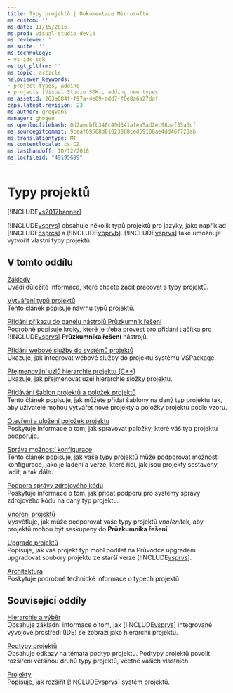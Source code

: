 ```yaml
---
title: Typy projektů | Dokumentace Microsoftu
ms.custom: ''
ms.date: 11/15/2016
ms.prod: visual-studio-dev14
ms.reviewer: ''
ms.suite: ''
ms.technology:
- vs-ide-sdk
ms.tgt_pltfrm: ''
ms.topic: article
helpviewer_keywords:
- project types, adding
- projects [Visual Studio SDK], adding new types
ms.assetid: 263a084f-f97a-4e09-add7-f0e8a6a27daf
caps.latest.revision: 23
ms.author: gregvanl
manager: ghogen
ms.openlocfilehash: 0d2aecbfb348c49d341afea5ad2ec98baf35a3cf
ms.sourcegitcommit: 9ceaf69568d61023868ced59108ae4dd46f720ab
ms.translationtype: MT
ms.contentlocale: cs-CZ
ms.lasthandoff: 10/12/2018
ms.locfileid: "49195699"
---
```

# <a name="project-types"></a>Typy projektů
[!INCLUDE[vs2017banner](../../includes/vs2017banner.md)]

[!INCLUDE[vsprvs](../../includes/vsprvs-md.md)] obsahuje několik typů projektů pro jazyky, jako například [!INCLUDE[csprcs](../../includes/csprcs-md.md)] a [!INCLUDE[vbprvb](../../includes/vbprvb-md.md)]. [!INCLUDE[vsprvs](../../includes/vsprvs-md.md)] také umožňuje vytvořit vlastní typy projektů.  
  
## <a name="in-this-section"></a>V tomto oddílu  
 [Základy](../../extensibility/internals/project-type-essentials.md)  
 Uvádí důležité informace, které chcete začít pracovat s typy projektů.  
  
 [Vytváření typů projektů](../../extensibility/internals/creating-project-types.md)  
 Tento článek popisuje návrhu typů projektů.  
  
 [Přidání příkazu do panelu nástrojů Průzkumník řešení](../../extensibility/adding-a-command-to-the-solution-explorer-toolbar.md)  
 Podrobně popisuje kroky, které je třeba provést pro přidání tlačítka pro [!INCLUDE[vsprvs](../../includes/vsprvs-md.md)] **Průzkumníka řešení** nástrojů.  
  
 [Přidání webové služby do systémů projektů](../../misc/adding-web-services-to-project-systems.md)  
 Ukazuje, jak integrovat webové služby do projektu systému VSPackage.  
  
 [Přejmenování uzlů hierarchie projektu (C++)](../../misc/renaming-project-hierarchy-nodes-cpp.md)  
 Ukazuje, jak přejmenovat uzel hierarchie složky projektu.  
  
 [Přidávání šablon projektů a položek projektů](../../extensibility/internals/adding-project-and-project-item-templates.md)  
 Tento článek popisuje, jak můžete přidat šablony na daný typ projektu tak, aby uživatelé mohou vytvářet nové projekty a položky projektu podle vzoru.  
  
 [Otevření a uložení položek projektu](../../extensibility/internals/opening-and-saving-project-items.md)  
 Poskytuje informace o tom, jak spravovat položky, které váš typ projektu podporuje.  
  
 [Správa možností konfigurace](../../extensibility/internals/managing-configuration-options.md)  
 Tento článek popisuje, jak vaše typy projektů může podporovat možnosti konfigurace, jako je ladění a verze, které řídí, jak jsou projekty sestaveny, ladit, a tak dále.  
  
 [Podpora správy zdrojového kódu](../../extensibility/internals/supporting-source-control.md)  
 Poskytuje informace o tom, jak přidat podporu pro systémy správy zdrojového kódu na daný typ projektu.  
  
 [Vnoření projektů](../../extensibility/internals/nesting-projects.md)  
 Vysvětluje, jak může podporovat vaše typy projektů *vnoření*tak, aby projektů mohou být seskupeny do **Průzkumníka řešení**.  
  
 [Upgrade projektů](../../extensibility/internals/upgrading-projects.md)  
 Popisuje, jak váš projekt typ mohl podílet na Průvodce upgradem upgradovat soubory projektu ze starší verze [!INCLUDE[vsprvs](../../includes/vsprvs-md.md)].  
  
 [Architektura](../../extensibility/internals/project-types-architecture.md)  
 Poskytuje podrobné technické informace o typech projektů.  
  
## <a name="related-sections"></a>Související oddíly  
 [Hierarchie a výběr](../../extensibility/internals/hierarchies-and-selection.md)  
 Obsahuje základní informace o tom, jak [!INCLUDE[vsprvs](../../includes/vsprvs-md.md)] integrované vývojové prostředí (IDE) se zobrazí jako hierarchii projektu.  
  
 [Podtypy projektů](../../extensibility/internals/project-subtypes.md)  
 Obsahuje odkazy na témata podtyp projektu. Podtypy projektů povolit rozšíření většinou druhů typy projektů, včetně vašich vlastních.  
  
 [Projekty](../../extensibility/internals/projects.md)  
 Popisuje, jak rozšířit [!INCLUDE[vsprvs](../../includes/vsprvs-md.md)] systém projektů.

